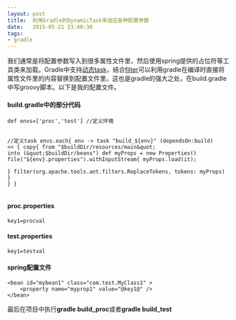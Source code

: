 ```yaml
---
layout: post
title:  利用Gradle的DynamicTask来适应各种配置参数
date:   2015-05-21 23:40:30
tags:
- gradle
---
```

<p>我们通常是将配置参数写入到很多属性文件里，然后使用spring提供的占位符等工具类来加载。Gradle中支持<a href="https://docs.gradle.org/current/userguide/tutorial_using_tasks.html#N1029F">动态task</a>，结合<a href="https://docs.gradle.org/current/userguide/working_with_files.html#filterOnCopy">filter</a>可以利用gradle在编译时直接将属性文件里的内容替换到配置文件里。这也是gradle的强大之处，在build.gradle中写groovy脚本。以下是我的配置文件。</p>
<h4 id="buildgradle">build.gradle中的部分代码</h4>
<pre><code class="groovy">def envs=['proc','test'] //定义环境

//定义task
envs.each{ env -&gt;
    task &quot;build_${env}&quot; (dependsOn:build) &lt;&lt; {
        copy{
            from &quot;$buildDir/resources/main&quot;
            into (&quot;$buildDir/beans&quot;)
            def myProps = new Properties()
            file(&quot;${env}.properties&quot;).withInputStream{
                myProps.load(it);   
            }
            filter(org.apache.tools.ant.filters.ReplaceTokens, tokens: myProps)
        }
    }
}
</code></pre>

<h4 id="procproperties">proc.properties</h4>
<pre><code>key1=procval
</code></pre>

<h4 id="testproperties">test.properties</h4>
<pre><code>key1=testval
</code></pre>

<h4 id="spring">spring配置文件</h4>
<pre><code class="xml">&lt;bean id=&quot;mybean1&quot; class=&quot;com.test.MyClass1&quot; &gt;
    &lt;property name=&quot;myprop1&quot; value=&quot;@key1@&quot; /&gt;
&lt;/bean&gt;
</code></pre>

<p>最后在项目中执行<strong>gradle build_proc</strong>或者<strong>gradle build_test</strong></p>